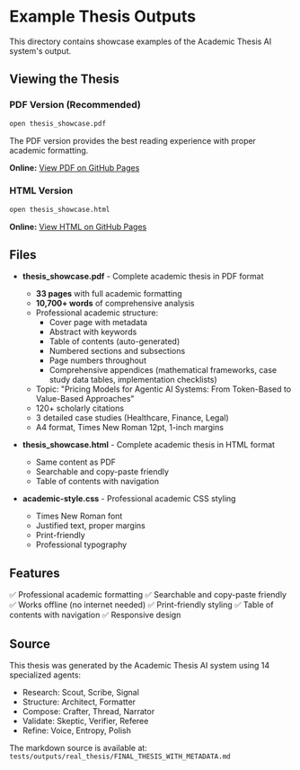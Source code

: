 # Example Thesis Outputs

This directory contains showcase examples of the Academic Thesis AI system's output.

## Viewing the Thesis

### PDF Version (Recommended)
```bash
open thesis_showcase.pdf
```

The PDF version provides the best reading experience with proper academic formatting.

**Online:** [View PDF on GitHub Pages](https://federicodeponte.github.io/academic-thesis-ai/examples/thesis_showcase.pdf)

### HTML Version
```bash
open thesis_showcase.html
```

**Online:** [View HTML on GitHub Pages](https://federicodeponte.github.io/academic-thesis-ai/examples/thesis_showcase.html)

## Files

- **thesis_showcase.pdf** - Complete academic thesis in PDF format
  - **33 pages** with full academic formatting
  - **10,700+ words** of comprehensive analysis
  - Professional academic structure:
    - Cover page with metadata
    - Abstract with keywords
    - Table of contents (auto-generated)
    - Numbered sections and subsections
    - Page numbers throughout
    - Comprehensive appendices (mathematical frameworks, case study data tables, implementation checklists)
  - Topic: "Pricing Models for Agentic AI Systems: From Token-Based to Value-Based Approaches"
  - 120+ scholarly citations
  - 3 detailed case studies (Healthcare, Finance, Legal)
  - A4 format, Times New Roman 12pt, 1-inch margins

- **thesis_showcase.html** - Complete academic thesis in HTML format
  - Same content as PDF
  - Searchable and copy-paste friendly
  - Table of contents with navigation

- **academic-style.css** - Professional academic CSS styling
  - Times New Roman font
  - Justified text, proper margins
  - Print-friendly
  - Professional typography

## Features

✅ Professional academic formatting
✅ Searchable and copy-paste friendly
✅ Works offline (no internet needed)
✅ Print-friendly styling
✅ Table of contents with navigation
✅ Responsive design

## Source

This thesis was generated by the Academic Thesis AI system using 14 specialized agents:
- Research: Scout, Scribe, Signal
- Structure: Architect, Formatter
- Compose: Crafter, Thread, Narrator
- Validate: Skeptic, Verifier, Referee
- Refine: Voice, Entropy, Polish

The markdown source is available at:
`tests/outputs/real_thesis/FINAL_THESIS_WITH_METADATA.md`
